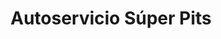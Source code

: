 ---
title: "Autoservicio Súper Pits"
url: /barreal/autoservicio-super-pits/
shop: reparación de automóviles
---